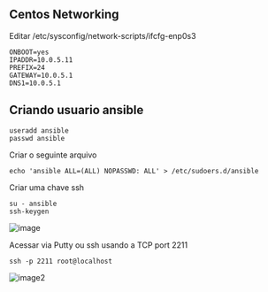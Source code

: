 ## Centos Networking

Editar  /etc/sysconfig/network-scripts/ifcfg-enp0s3

```
ONBOOT=yes
IPADDR=10.0.5.11
PREFIX=24
GATEWAY=10.0.5.1
DNS1=10.0.5.1
```
## Criando usuario ansible

```
useradd ansible
passwd ansible
```

Criar o seguinte arquivo

```
echo 'ansible ALL=(ALL) NOPASSWD: ALL' > /etc/sudoers.d/ansible
```

Criar uma chave ssh

```
su - ansible
ssh-keygen
```


![image](https://i.imgur.com/ZZ85rr6.png)

Acessar via Putty ou ssh usando a TCP port 2211
```
ssh -p 2211 root@localhost
```

![image2](https://i.imgur.com/a8n12S5.png)
